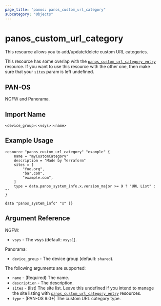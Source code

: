 ```yaml
---
page_title: "panos: panos_custom_url_category"
subcategory: "Objects"
---
```


# panos_custom_url_category

This resource allows you to add/update/delete custom URL categories.

This resource has some overlap with the
[`panos_custom_url_category_entry`](custom_url_category_entry.html) resource.  If
you want to use this resource with the other one, then make sure that your `sites`
param is left undefined.


## PAN-OS

NGFW and Panorama.


## Import Name

```
<device_group>:<vsys>:<name>
```


## Example Usage

```hcl
resource "panos_custom_url_category" "example" {
    name = "myCustomCategory"
    description = "Made by Terraform"
    sites = [
        "foo.org",
        "bar.com",
        "example.com",
    ]
    type = data.panos_system_info.x.version_major >= 9 ? "URL List" : ""
}

data "panos_system_info" "x" {}
```


## Argument Reference

NGFW:

* `vsys` - The vsys (default: `vsys1`).

Panorama:

* `device_group` - The device group (default: `shared`).

The following arguments are supported:

* `name` - (Required) The name.
* `description` - The description.
* `sites` - (list) The site list.  Leave this undefined if you intend to manage
  the site listing with
  [`panos_custom_url_category_entry`](custom_url_category_entry.html) resources.
* `type` - (PAN-OS 9.0+) The custom URL category type.
